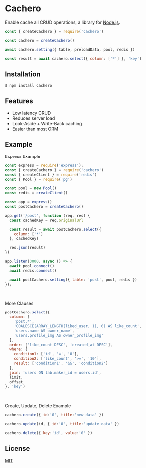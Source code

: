 # Cachero

Enable cache all CRUD operations, a library for [Node.js](http://nodejs.org).

```js
const { createCachero } = require('cachero')

const cachero = createCachero()

await cachero.setting({ table, preloadData, pool, redis })

const result = await cachero.select({ column: ['*'] }, 'key')
```

## Installation

```console
$ npm install cachero
```

## Features

  * Low latency CRUD
  * Reduces server load
  * Look-Aside + Write-Back caching
  * Easier than most ORM

## Example
Express Example
```js
const express = require('express');
const { createCachero } = require('cachero')
const { createClient } = require('redis')
const { Pool } = require('pg')

const pool = new Pool()
const redis = createClient()

const app = express()
const postCachero = createCachero()

app.get('/post', function (req, res) {
  const cachedKey = req.originalUrl

  const result = await postCachero.select({ 
    column: ['*'] 
  }, cachedKey)

  res.json(result)
})

app.listen(3000, async () => {
  await pool.connect()
  await redis.connect()

  await postCachero.setting({ table: 'post', pool, redis })
});
```

<br/>

More Clauses
```js
postCachero.select({
  column: [
    'post.*',
    'COALESCE(ARRAY_LENGTH(liked_user, 1), 0) AS like_count',
    'users.name AS owner_name',
    'users.profile_img AS owner_profile_img'
  ],
  order: ['like_count DESC', 'created_at DESC'],
  where: {
    condition1: ['id', '=', '0'],
    condition2: ['like_count', '>=', '10'],
    result: ['condition1', '&&', 'condition2']
  },
  join: 'users ON lab.maker_id = users.id',
  limit,
  offset
}, 'key')
```

<br/>

Create, Update, Delete Example
```js
cachero.create({ id:'0', title:'new data' })

cachero.update(id, { id:'0', title:'update data' })

cachero.delete({ key:'id', value:'0' })
```

<!-- ## Prototype -->

## License

  [MIT](LICENSE)
